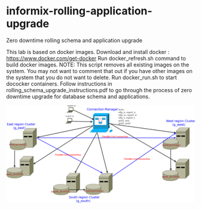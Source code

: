 # informix-rolling-application-upgrade
Zero downtime rolling schema and application upgrade

This lab is based on docker images. 
Download and install docker : https://www.docker.com/get-docker
Run docker_refresh.sh command to build docker images. NOTE: This script removes all existing images on the system. You may not want to comment that out if you have other images on the system that you do not want to delete.
Run docker_run.sh to start dococker containers.
Follow instructions in rolling_schema_upgrade_instructions.pdf to go through the process of zero downtime upgrade for database schema and applications.

![alt text](block_diagram.png "Block Diagram for the demo scenario")
